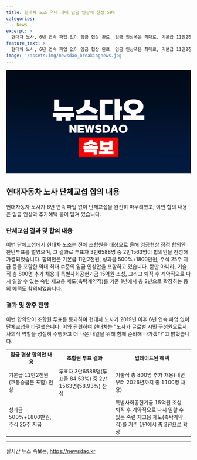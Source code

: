 ```yaml
---
title: 현대차 노조 역대 최대 임금 인상에 찬성 59%
categories:
  - News
excerpt: >
  현대차 노사, 6년 연속 파업 없이 임금 협상 완료. 임금 인상폭은 최대로, 기본급 11만2천원, 성과금 500%+1800만원, 주식 25주 등. 추가로 800명 기술직 채용, 특별사회공헌기금 15억원 조성 등 합의. 2019년 이후 6년 연속 파업 없이 단체교섭 타결. 현대차는 글로벌 시민으로서의 사회적 역할 강조.
feature_text: >
  현대차 노사, 6년 연속 파업 없이 임금 협상 완료. 임금 인상폭은 최대로, 기본급 11만2천원, 성과금 500%+1800만원, 주식 25주 등. 추가로 800명 기술직 채용, 특별사회공헌기금 15억원 조성 등 합의. 2019년 이후 6년 연속 파업 없이 단체교섭 타결. 현대차는 글로벌 시민으로서의 사회적 역할 강조.
image: '/assets/img/newsdao_breakingnews.jpg'
---
```


<p><img src="/assets/img/newsdao_breakingnews.jpg" alt="implanttips 속보" /></p>

<h2 data-ke-size="size26">현대자동차 노사 단체교섭 합의 내용</h2>

<p data-ke-size="size16">현대자동차 노사가 6년 연속 파업 없이 단체교섭을 완전히 마무리했고, 이번 합의 내용은 임금 인상과 추가혜택 등이 담겨 있습니다.</p>

<h3>단체교섭 결과 및 합의 내용</h3>

<p data-ke-size="size16">이번 단체교섭에서 현대차 노조는 전체 조합원을 대상으로 올해 임금협상 잠정 합의안 찬반투표를 벌였으며, 그 결과로 투표자 3만6588명 중 2만1563명이 합의안을 찬성해 가결되었습니다. 합의안은 기본급 11만2천원, 성과금 500%+1800만원, 주식 25주 지급 등을 포함한 역대 최대 수준의 임금 인상안을 포함하고 있습니다. 뿐만 아니라, 기술직 총 800명 추가 채용과 특별사회공헌기금 15억원 조성, 그리고 퇴직 후 계약직으로 다시 일할 수 있는 숙련 재고용 제도(촉탁계약직)를 기존 1년에서 총 2년으로 확장하는 등의 혜택도 합의되었습니다.</p>

<h3>결과 및 향후 전망</h3>

<p data-ke-size="size16">이번 합의안이 조합원 투표를 통과하여 현대차 노사가 2019년 이후 6년 연속 파업 없이 단체교섭을 타결했습니다. 이와 관련하여 현대차는 "노사가 글로벌 시민 구성원으로서 사회적 역할을 성실히 수행하고 더 나은 내일을 위해 함께 준비해 나가겠다"고 밝혔습니다.</p>

<table>
  <tr>
    <td style="text-align: center; height: 17px;"><b>임금 협상 합의안 내용</b></td>
    <td style="text-align: center; height: 17px;"><b>조합원 투표 결과</b></td>
    <td style="text-align: center; height: 17px;"><b>업데이트된 혜택</b></td>
  </tr>
  <tr>
    <td>기본급 11만2천원(호봉승급분 포함) 인상</td>
    <td>투표자 3만6588명(투표율 84.53%) 중 2만1563명(58.93%) 찬성</td>
    <td>기술직 총 800명 추가 채용(내년부터 2026년까지 총 1100명 채용)</td>
  </tr>
  <tr>
    <td>성과금 500%+1800만원, 주식 25주 지급</td>
    <td></td>
    <td>특별사회공헌기금 15억원 조성, 퇴직 후 계약직으로 다시 일할 수 있는 숙련 재고용 제도(촉탁계약직)를 기존 1년에서 총 2년으로 확장</td>
  </tr>
</table>

<hr>
실시간 뉴스 속보는, <a href="https://newsdao.kr" rel="dofollow">https://newsdao.kr</a>


